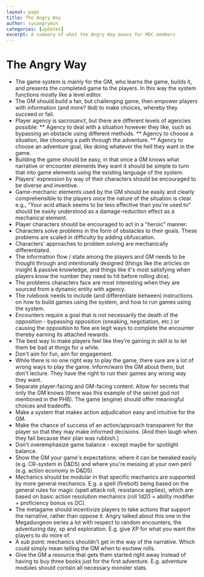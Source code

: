 ```yaml
---
layout: page
title: The Angry Way
author: sysangrymin
categories: [updates]
excerpt: A summary of what the Angry Way means for MDC members
---
```


# The Angry Way
* The game system is mainly for the GM, who learns the game, builds it, and presents the completed game to the players. In this way the system functions mostly like a level editor.
* The GM should build a fair, but challenging game, then empower players with information (and more? tbd) to make choices, whereby they succeed or fail. 
* Player agency is sacrosanct, but there are different levels of agencies possible:
** Agency to deal with a situation however they like, such as bypassing an obstacle using different methods. 
** Agency to choose a situation, like choosing a path through the adventure. 
** Agency to choose an adventure goal, like doing whatever the hell they want in the game.
* Building the game should be easy, in that once a GM knows what narrative or encounter elements they want it should be simple to turn that into game elements using the existing language of the system.
* Players' expression by way of their characters should be encouraged to be diverse and inventive. 
* Game-mechanic elements used by the GM should be easily and clearly comprehensible to the players once the nature of the situation is clear. e.g., "Your acid attack seems to be less effective than you're used to" should be easily understood as a damage-reduction effect as a mechanical element. 
* Player characters should be encouraged to act in a "heroic" manner.
* Characters solve problems in the form of obstacles to their goals. These problems are scaled in difficulty by adding obfuscation.
* Characters' approaches to problem solving are mechanically differentiated. 
* The information flow / state among the players and GM needs to be thought through and intentionally designed (things like the articles on insight & passive knowledge, and things like it's most satisfying when players know the number they need to hit before rolling dice).
* The problems characters face are most interesting when they are sourced from a dynamic entity with agency. 
* The rulebook needs to include (and differentiate between) instructions on how to build games using the system, and how to run games using the system.
* Encounters require a goal that is not necessarily the death of the opposition - bypassing opposition (sneaking, negotiation, etc.) or causing the opposition to flee are legit ways to complete the encounter thereby earning its attached rewards. 
* The best way to make players feel like they’re gaining in skill is to let them be bad at things for a while. 
* Don't aim for fun, aim for engagement.
* While there is no one right way to play the game, there sure are a lot of wrong ways to play the game. Inform/warn the GM about them, but don't lecture. They have the right to run their games any wrong way they want.
* Separate player-facing and GM-facing content. Allow for secrets that only the GM knows (there was this example of the secret god not mentioned in the PHB).
The game (engine) should offer meaningful choices and tradeoffs.
* Make a system that makes action adjudication easy and intuitive for the GM.
* Make the chance of success of an action/approach transparent for the player so that they may make informed decisions. (And then laugh when they fail because their plan was rubbish.)
* Don't overemphasize game balance - except maybe for spotlight balance.
* Show the GM your game's expectations: where it can be tweaked easily (e.g. CR-system in D&D5) and where you're messing at your own peril (e.g. action economy in D&D5).
* Mechanics should be modular in that specific mechanics are supported by more general mechanics. E.g. a spell (firebolt) being based on the general rules for magic (spell attack roll, resistance applies), which are based on basic action resolution mechanics (roll 1d20 + ability modifier + proficiency bonus vs DC).
* The metagame should incentivize players to take actions that support the narrative, rather than oppose it. Angry talked about this one in the Megadungeon series a lot with respect to random encounters, the adventuring day, xp and exploration. E.g. give XP for what you want the players to do more of.
* A sub point: mechanics shouldn't get in the way of the narrative. Which could simply mean telling the GM when to eschew rolls.
* Give the GM a resource that gets them started right away instead of having to buy three books just for the first adventure. E.g. adventure modules should contain all necessary monster stats.
